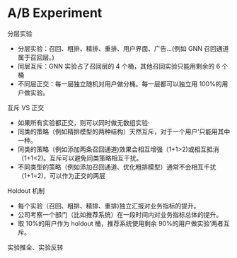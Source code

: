 # A/B Experiment

分层实验

- 分层实验：召回、粗排、精排、重排、用户界面、广告…(例如 GNN 召回通道属于召回层。)
- 同层互斥：GNN 实验占了召回层的 4 个桶，其他召回实验只能用剩余的 6 个桶
- 不同层正交：每一层独立随机对用户做分桶。每一层都可以独立用 100%的用户做实验。

互斥 VS 正交

- 如果所有实验都正交，则可以同时做无数组实验·
- 同类的策略（例如精排模型的两种结构）天然互斥，对于一个用户’只能用其中一种。
- 同类的策略（例如添加两条召回通道)效果会相互增强（1+1>2)或相互抵消（1+1<2)。互斥可以避免同类策略相互干扰。
- 不同类型的策略（例如添加召回通道、优化粗排模型）通常不会相互千扰（1+1=2)，可以作为正交的两层

Holdout 机制

- 每个实验（召回、粗排、精排、重排)独立汇报对业务指标的提升。
- 公司考察一个部门（比如推荐系统）在一段时间内对业务指标总体的提升。
- 取 10%的用户作为 holdout 桶，推荐系统使用剩余 90%的用户做实验’两者互斥。

实验推全、实验反转
